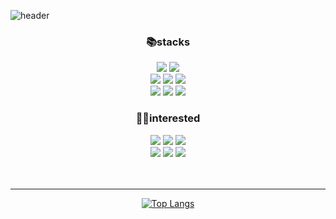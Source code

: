 ![header](https://capsule-render.vercel.app/api?type=waving&color=gradient&height=250&section=header&text=WonHee's%20Github&desc=since%202022&fontSize=60&fontAlignY=35&descSize=15)

<div align="center">

<!--START_SECTION:waka-->
<!--END_SECTION:waka-->
 


<h3>📚stacks</h3>

 <img src="https://img.shields.io/badge/React-61DAFB?style=flat-square&logo=React&logoColor=white"/></a>
 <img src="https://img.shields.io/badge/Redux-764ABC?style=flat-square&logo=Redux&logoColor=white"/></a> <br/>
 <img src="https://img.shields.io/badge/HTML5-E34F26?style=flat-square&logo=HTML5&logoColor=white"/></a>
 <img src="https://img.shields.io/badge/CSS3-1572B6?style=flat-square&logo=CSS3&logoColor=white"/></a> 
 <img src="https://img.shields.io/badge/JavaScript-F7DF1E?style=flat-square&logo=JavaScript&logoColor=white"/></a> <br/>
 <img src="https://img.shields.io/badge/Font Awesome-528DD7?style=flat-square&logo=Font Awesome&logoColor=white"/></a>
 <img src="https://img.shields.io/badge/MUI-007FFF?style=flat-square&logo=MUI&logoColor=white"/></a>
 <img src="https://img.shields.io/badge/styled-components-DB7093?style=flat-square&logo=styled-components&logoColor=white"/></a>

<h3>🤸‍♀️interested</h3>

 <img src="https://img.shields.io/badge/Sass-CC6699?style=flat-square&logo=Sass&logoColor=white"/></a>
 <img src="https://img.shields.io/badge/React Query-FF4152?style=flat-square&logo=React Query&logoColor=white"/></a>
 <img src="https://img.shields.io/badge/TypeScript-3178C6?style=flat-square&logo=TypeScript&logoColor=white"/></a> <br/>
 <img src="https://img.shields.io/badge/MySQL-4479A1?style=flat-square&logo=MySQL&logoColor=white"/></a>
 <img src="https://img.shields.io/badge/Node.js-339933?style=flat-square&logo=Node.js&logoColor=white"/></a>
 <img src="https://img.shields.io/badge/Next.js-000000?style=flat-square&logo=Next.js&logoColor=white"/></a>
<br/>
<br/>
<br/>


<hr/>

[![Top Langs](https://github-readme-stats.vercel.app/api/top-langs/?username=blueprint-12&layout=compact&theme=solarized-light)](https://github.com/blueprint-12/github-readme-stats)



</div>

